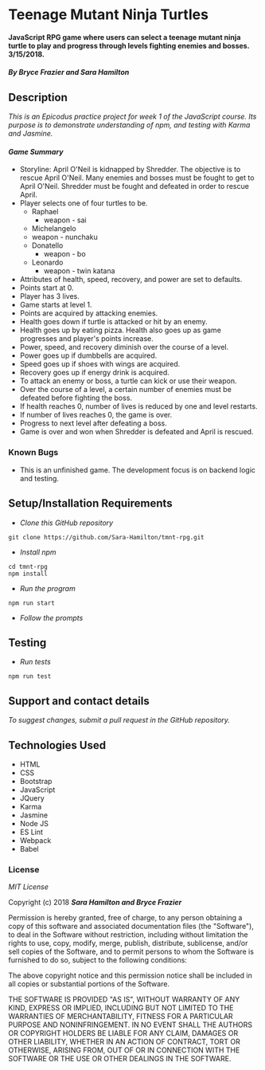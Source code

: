 # Teenage Mutant Ninja Turtles

#### JavaScript RPG game where users can select a teenage mutant ninja turtle to play and progress through levels fighting enemies and bosses. 3/15/2018.

#### _By Bryce Frazier and Sara Hamilton_

## Description
_This is an Epicodus practice project for week 1 of the JavaScript course. Its purpose is to demonstrate understanding of npm, and testing with Karma and Jasmine._

#### _Game Summary_
* Storyline: April O'Neil is kidnapped by Shredder.  The objective is to rescue April O'Neil.  Many enemies and bosses must be fought to get to April O'Neil.  Shredder must be fought and defeated in order to rescue April.  
* Player selects one of four turtles to be.
  * Raphael
    * weapon - sai
  * Michelangelo
   * weapon - nunchaku
  * Donatello
    * weapon - bo
  * Leonardo
    * weapon - twin katana
* Attributes of health, speed, recovery, and power are set to defaults.  
* Points start at 0.
* Player has 3 lives.
* Game starts at level 1.
* Points are acquired by attacking enemies.
* Health goes down if turtle is attacked or hit by an enemy.
* Health goes up by eating pizza.  Health also goes up as game progresses and player's points increase.
* Power, speed, and recovery diminish over the course of a level.
* Power goes up if dumbbells are acquired.
* Speed goes up if shoes with wings are acquired.
* Recovery goes up if energy drink is acquired.
* To attack an enemy or boss, a turtle can kick or use their weapon.
* Over the course of a level, a certain number of enemies must be defeated before fighting the boss.
* If health reaches 0, number of lives is reduced by one and level restarts.
* If number of lives reaches 0, the game is over.
* Progress to next level after defeating a boss.  
* Game is over and won when Shredder is defeated and April is rescued.

### Known Bugs
* This is an unfinished game.  The development focus is on backend logic and testing.  


## Setup/Installation Requirements

* _Clone this GitHub repository_

```
git clone https://github.com/Sara-Hamilton/tmnt-rpg.git
```

* _Install npm_

```
cd tmnt-rpg
npm install
```
* _Run the program_

```
npm run start
```
* _Follow the prompts_

## Testing

* _Run tests_

```
npm run test
```

## Support and contact details

_To suggest changes, submit a pull request in the GitHub repository._

## Technologies Used

* HTML
* CSS
* Bootstrap
* JavaScript
* JQuery
* Karma
* Jasmine
* Node JS
* ES Lint
* Webpack
* Babel

### License

*MIT License*

Copyright (c) 2018 **_Sara Hamilton and Bryce Frazier_**

Permission is hereby granted, free of charge, to any person obtaining a copy
of this software and associated documentation files (the "Software"), to deal
in the Software without restriction, including without limitation the rights
to use, copy, modify, merge, publish, distribute, sublicense, and/or sell
copies of the Software, and to permit persons to whom the Software is
furnished to do so, subject to the following conditions:

The above copyright notice and this permission notice shall be included in all
copies or substantial portions of the Software.

THE SOFTWARE IS PROVIDED "AS IS", WITHOUT WARRANTY OF ANY KIND, EXPRESS OR
IMPLIED, INCLUDING BUT NOT LIMITED TO THE WARRANTIES OF MERCHANTABILITY,
FITNESS FOR A PARTICULAR PURPOSE AND NONINFRINGEMENT. IN NO EVENT SHALL THE
AUTHORS OR COPYRIGHT HOLDERS BE LIABLE FOR ANY CLAIM, DAMAGES OR OTHER
LIABILITY, WHETHER IN AN ACTION OF CONTRACT, TORT OR OTHERWISE, ARISING FROM,
OUT OF OR IN CONNECTION WITH THE SOFTWARE OR THE USE OR OTHER DEALINGS IN THE
SOFTWARE.
